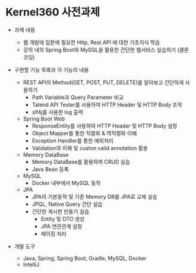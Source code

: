 # Kernel360 사전과제

- 과제 내용
  - 웹 개발에 입문에 필요한 Http, Rest API 에 대한 기초지식 학습
  - 강의 내의 Spring Boot와 MySQL을 활용한 간단한 웹서비스 실습하기 (클론 코딩)

- 구현할 기능 목록과 각 기능의 내용
  - REST API의 Method(GET, POST, PUT, DELETE)를 알아보고 간단하게 사용하기
    - Path Variable과 Query Parameter 비교
    - Talend API Tester를 사용하여 HTTP Header 및 HTTP Body 조작
    - slf4j를 사용한 log 출력
  - Spring Boot Web
    - ResponseEntity를 사용하여 HTTP Header 및 HTTP Body 설정
    - Object Mapper를 통한 직렬화 & 역직렬화 이해
    - Exception Handler를 통한 예외처리
    - Validation의 이해 및 custon valid annotation 활용
  - Memory DataBase
    - Memory DataBase를 활용하여 CRUD 실습
    - Java Bean 등록
  - MySQL
    - Docker 내부에서 MySQL 동작
  - JPA
    - JPA의 기본동작 및 기존 Memory DB를 JPA로 교체 실습
    - JPQL, Native Query 간단 실습
    - 간단한 게시판 만들기 실습
      - Entity 및 DTO 생성
      - JPA 연관관계 설정
      - 페이징 처리

- 개발 도구
  - Java, Spring, Spring Boot, Gradle, MySQL, Docker
  - IntelliJ
